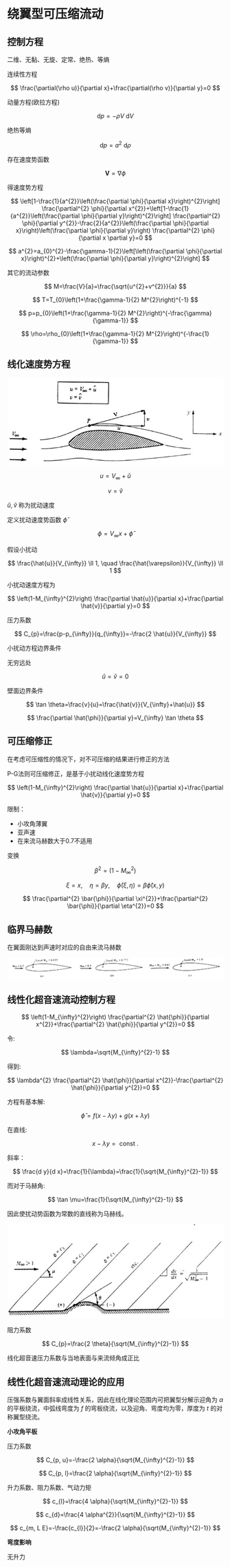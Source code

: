 # 绕翼型可压缩流动

## 控制方程

二维、无黏、无旋、定常、绝热、等熵

连续性方程

$$
\frac{\partial(\rho u)}{\partial x}+\frac{\partial(\rho v)}{\partial y}=0
$$

动量方程(欧拉方程)

$$
\mathrm{d} p=-\rho V \mathrm{~d} V
$$

绝热等熵

$$
\mathrm{d} p=a^{2} \mathrm{~d} \rho
$$

存在速度势函数

$$
\mathbf{V}=\nabla \phi
$$

得速度势方程

$$
\left[1-\frac{1}{a^{2}}\left(\frac{\partial \phi}{\partial x}\right)^{2}\right] \frac{\partial^{2} \phi}{\partial x^{2}}+\left[1-\frac{1}{a^{2}}\left(\frac{\partial \phi}{\partial y}\right)^{2}\right] \frac{\partial^{2} \phi}{\partial y^{2}}-\frac{2}{a^{2}}\left(\frac{\partial \phi}{\partial x}\right)\left(\frac{\partial \phi}{\partial y}\right) \frac{\partial^{2} \phi}{\partial x \partial y}=0
$$

$$
a^{2}=a_{0}^{2}-\frac{\gamma-1}{2}\left[\left(\frac{\partial \phi}{\partial x}\right)^{2}+\left(\frac{\partial \phi}{\partial y}\right)^{2}\right]
$$

其它的流动参数

$$
M=\frac{V}{a}=\frac{\sqrt{u^{2}+v^{2}}}{a}
$$

$$
T=T_{0}\left(1+\frac{\gamma-1}{2} M^{2}\right)^{-1}
$$

$$
p=p_{0}\left(1+\frac{\gamma-1}{2} M^{2}\right)^{-\frac{\gamma}{\gamma-1}}
$$

$$
\rho=\rho_{0}\left(1+\frac{\gamma-1}{2} M^{2}\right)^{-\frac{1}{\gamma-1}}
$$

## 线化速度势方程

![](PasteImage/2023-12-19-15-35-20.png)

$$
u=V_{\infty}+\hat{u}
$$

$$
v=\hat{v}
$$

$\hat{u}, \hat{v}$  称为扰动速度

定义扰动速度势函数  $\hat{\phi}$

$$
\phi=V_{\infty} x+\hat{\phi}
$$

假设小扰动

$$
\frac{\hat{u}}{V_{\infty}} \ll 1, \quad \frac{\hat{\varepsilon}}{V_{\infty}} \ll 1
$$

小扰动速度方程为

$$
\left(1-M_{\infty}^{2}\right) \frac{\partial \hat{u}}{\partial x}+\frac{\partial \hat{v}}{\partial y}=0
$$

压力系数

$$
C_{p}=\frac{p-p_{\infty}}{q_{\infty}}=-\frac{2 \hat{u}}{V_{\infty}}
$$

小扰动方程边界条件

无穷远处

$$
\hat{u}=\hat{v}=0
$$

壁面边界条件

$$
\tan \theta=\frac{v}{u}=\frac{\hat{v}}{V_{\infty}+\hat{u}}
$$

$$
\frac{\partial \hat{\phi}}{\partial y}=V_{\infty} \tan \theta
$$

## 可压缩修正

在考虑可压缩性的情况下，对不可压缩的结果进行修正的方法

P-G法则可压缩修正，是基于小扰动线化速度势方程

$$
\left(1-M_{\infty}^{2}\right) \frac{\partial \hat{u}}{\partial x}+\frac{\partial \hat{v}}{\partial y}=0
$$

限制：

- 小攻角薄翼
- 亚声速
- 在来流马赫数大于0.7不适用

变换

$$
\beta^{2}=\left(1-M_{\infty}^{2}\right)
$$

$$
\xi=x ,\quad \eta=\beta y ,\quad \bar{\phi}(\xi, \eta)=\beta \hat{\phi}(x, y)
$$

$$
\frac{\partial^{2} \bar{\phi}}{\partial \xi^{2}}+\frac{\partial^{2} \bar{\phi}}{\partial \eta^{2}}=0
$$

## 临界马赫数

在翼面刚达到声速时对应的自由来流马赫数

![](PasteImage/2023-12-21-17-27-45.png)



## 线性化超音速流动控制方程

$$
\left(1-M_{\infty}^{2}\right) \frac{\partial^{2} \hat{\phi}}{\partial x^{2}}+\frac{\partial^{2} \hat{\phi}}{\partial y^{2}}=0
$$

令:

$$
\lambda=\sqrt{M_{\infty}^{2}-1}
$$

得到:

$$
\lambda^{2} \frac{\partial^{2} \hat{\phi}}{\partial x^{2}}-\frac{\partial^{2} \hat{\phi}}{\partial y^{2}}=0
$$

方程有基本解:

$$
\hat{\phi}=f(x-\lambda y)+g(x+\lambda y)
$$

在直线:

$$
x-\lambda y=\text { const } .
$$

斜率：

$$
\frac{d y}{d x}=\frac{1}{\lambda}=\frac{1}{\sqrt{M_{\infty}^{2}-1}}
$$

而对于马赫角:

$$
\tan \mu=\frac{1}{\sqrt{M_{\infty}^{2}-1}}
$$

因此使扰动势函数为常数的直线称为马赫线。

![](PasteImage/2023-12-21-16-56-16.png)

阻力系数

$$
C_{p}=\frac{2 \theta}{\sqrt{M_{\infty}^{2}-1}}
$$

线化超音速压力系数与当地表面与来流倾角成正比


## 线性化超音速流动理论的应用

压强系数与翼面斜率成线性关系，因此在线化理论范围内可把翼型分解示迎角为  $\alpha$  的平板绕流，中弧线弯度为  $f$  的弯板绕流，以及迎角、弯度均为零，厚度为  $t$  的对称翼型绕流。

**小攻角平板**

压力系数

$$
C_{p, u}=-\frac{2 \alpha}{\sqrt{M_{\infty}^{2}-1}}
$$

$$
C_{p, l}=\frac{2 \alpha}{\sqrt{M_{\infty}^{2}-1}}
$$

升力系数、阻力系数、气动力矩

$$
c_{l}=\frac{4 \alpha}{\sqrt{M_{\infty}^{2}-1}}
$$

$$
c_{d}=\frac{4 \alpha^{2}}{\sqrt{M_{\infty}^{2}-1}}
$$

$$
c_{m, L E}=-\frac{c_{l}}{2}=-\frac{2 \alpha}{\sqrt{M_{\infty}^{2}-1}}
$$

**弯度影响**

无升力


